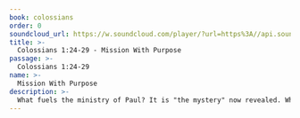 ```yaml
---
book: colossians
order: 0
soundcloud_url: https://w.soundcloud.com/player/?url=https%3A//api.soundcloud.com/tracks/
title: >-
  Colossians 1:24-29 - Mission With Purpose
passage: >-
  Colossians 1:24-29
name: >-
  Mission With Purpose
description: >-
  What fuels the ministry of Paul? It is "the mystery" now revealed. What is the mystery?
---
```


